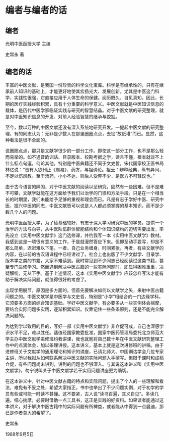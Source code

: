 # 编者与编者的话

## 编者

光明中医函授大学 主编

史常永 著

## 编者的话

丰富的中医文献，是我国一份珍贵的科学文化宝库。科学是有继承性的，只有在继承前人知识的基础上，才能更好地使其宏扬光大、发展创新。尤其是中医这门科学，实践性很强，它直接应用于人体生命的保健。阅历既久，自见真知，因此，长期的医疗实践经验积累，具有十分重要的科学意义。中医文献就是中医知识信息的载体，是历代中医学家临证实践与研究的智慧结晶。对于中医文献的研究整理，就是对中医知识信息的开发、对前人经验智慧的继承与挖掘。

至今，数以万种的中医文献还没有深入系统地研究开发。一提起中医文献的研究整理，有的同志认为：无非是少数人在那里圈圈点点，去钻“故纸堆”而已。显然，这种看法是很不全面的。

说圈圈点点，那只是文献学很少的一部分工作。即使这一部分工作，也不是那么轻而易举的。如不通音韵训诂、目录版本、校勘考据之学，读且不懂，根本就谈不上什么标点句逗，何论其他。特别是中医典籍还不同于文史哲，宋代国家校正医书局林亿说：“晋有人欲刊正《周易》、药方，与祖讷论。祖云：辨释经典，纵有异同，不足以伤风教。至于汤药，小小不达，则后人受弊不少，是医方不可轻议也。”

由于古今语言的隔阂，对于中医文献的阅读以至研究，固然有一些困难。但不是难不可攀，文献学就能在这方面给予我们以治学的门径和方法手段。只是在一个相当长的时期里，我们未能给予足够的重视和理会而已。凡是有志于学好中医、研究中医、振兴中医的同志，中医文献皆可以说是人人都必须掌握的基本知识，而不是少数几个人的问题。

光明中医函授大学，为了给基础较好、有志于深入学习研究中医的学员，提供一个治学的方法与向导，从中医队伍群体智能结构和个体知识结构的迫切需要出发，率先设立《实用中医文献学》这门选修课，并约我写一本《实用中医文献学》教材。我感到这是一项很有意义的工作，于是就漫然答应下来。但即至动手要写，却是不那么简单，迟迟难以下笔。一者，自己业务缠身，时间紧张。再者，有些文献学的内容，在以前的古汉语课程中已经讲过了。社会上也出版了不少文献学、目录学、版本学之类的书籍，大家不难读到。我时常见到不少同志已经阅读过这类书籍，甚至专门进修学习。然而遇到解决中医古籍的一些实际问题时，即显得困难重重，决疑解纷，无从下手。基于上述情况，这本《实用中医文献学》应该怎样写法才能有助于解决实际问题，就值得很好的考虑了。

出现学用脱节，原因是多方面的。但首先要解决如何以文献学之矢，来射中医古籍问题之的。中医文献学是中医学与文史哲，特别是“小学”相结合的一门边缘学科，它须要多方面的综合知识基础。学好中医文献学，有必要多从一些实例体会揣摩，要结合实际问题多实践，逐渐积累知识。仅靠记住一些条条原则，还是不能完全解决问题的。

为达到学以致用的目的，写好一部《实用中医文献学》非仓促可成，自己也深感学识水平不足，难以胜任。适值经国家教委批准，国家中医药管理局委托北京师范大学主办中医文献学进修班约我讲课，我也就勉将自己数十年在中医文献研究整理工作中的点滴体会，加以条理讲授。这本讲义，基本上就是这次进修班的讲稿。由于进修班关于文献学的通用理论和知识的讲座，已请北师大、中国训诂学会几位专家主讲，所以我拟从如何联系解决中医文献的实际问题入手撰写。但限于课时和成稿仓促，有些问题尚未讲到，讲到的问题也不够深入。与其说这本讲义叫《实用中医文献学》，勿宁说叫关于中医文献学若干实用问题讲座更为确切。

在这本讲义中，针对中医文献古籍的特点和实际问题，提出了个人的一些理解和看法，难免有不妥之处，希望大家指正。书中也举出了不少问题实例，对于初学的学员有些或可能一时读不甚懂。这不要紧，古人说“读书百遍，其义自见”。多读几遍，细心揣摩，必要时借助一点工具书，这正是实践的好资料。如果读者能通过这本讲义，对于解决中医古籍中的实际问题有所裨益，或者能从中得到一点启迪，那已是作者莫大的希望了。

史常永

1988年9月5日